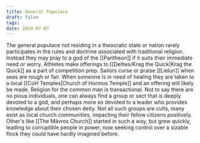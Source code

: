 ```yaml
---
title: General Populace
draft: false
tags:
date: 2024-07-07
---
```

The general populace not residing in a theocratic state or nation rarely participates in the rules and doctrine associated with traditional religion. Instead they may pray to a god of the [[Pantheon]] if it suits their immediate need or worry. Athletes make offerings to [[Deities/Krag the Quick|Krag the Quick]] as a part of competition prep. Sailors curse or praise [[Lielun]] when seas are rough or fair. When someone is in need of healing they are taken to a local [[CoH Temples|Church of Hormus Temple]] and an offering will likely be made. Religion for the common man is transactional. Not to say there are no pious individuals, one can always find a group or sect that is deeply devoted to a god, and perhaps more so devoted to a leader who provides knowledge about their chosen deity. Not all such groups are cults, many exist as local church communities, impacting their fellow citizens positively. Other's like [[The Mávros Church]] started in such a way, but grew quickly, leading to corruptible people in power, now seeking control over a sizable flock they could have hardly imagined before.